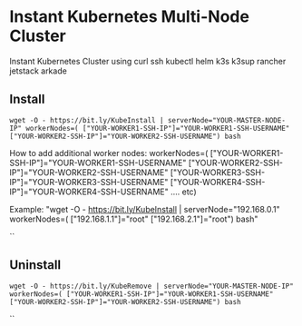 # Instant Kubernetes Multi-Node Cluster

Instant Kubernetes Cluster using curl ssh kubectl helm k3s k3sup rancher jetstack arkade

## Install


`wget -O - https://bit.ly/KubeInstall | serverNode="YOUR-MASTER-NODE-IP" workerNodes=( ["YOUR-WORKER1-SSH-IP"]="YOUR-WORKER1-SSH-USERNAME" ["YOUR-WORKER2-SSH-IP"]="YOUR-WORKER2-SSH-USERNAME") bash`

How to add additional worker nodes: workerNodes=( ["YOUR-WORKER1-SSH-IP"]="YOUR-WORKER1-SSH-USERNAME" ["YOUR-WORKER2-SSH-IP"]="YOUR-WORKER2-SSH-USERNAME" ["YOUR-WORKER3-SSH-IP"]="YOUR-WORKER3-SSH-USERNAME" ["YOUR-WORKER4-SSH-IP"]="YOUR-WORKER4-SSH-USERNAME" .... etc)

Example: "wget -O - https://bit.ly/KubeInstall | serverNode="192.168.0.1" workerNodes=( ["192.168.1.1"]="root" ["192.168.2.1"]="root") bash"

``

## Uninstall

`wget -O - https://bit.ly/KubeRemove | serverNode="YOUR-MASTER-NODE-IP" workerNodes=( ["YOUR-WORKER1-SSH-IP"]="YOUR-WORKER1-SSH-USERNAME" ["YOUR-WORKER2-SSH-IP"]="YOUR-WORKER2-SSH-USERNAME") bash`

``
